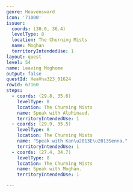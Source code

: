 ```yaml
---
genre: Heavensward
icon: '71000'
issuer:
  coords: (30.0, 36.4)
  levelType: 8
  location: The Churning Mists
  name: Moghan
  territoryIntendedUse: 1
layout: quest
level: 54
name: Leaving Moghome
output: false
questId: HeaVna323_01624
rowId: 67160
steps:
  - coords: (29.8, 35.6)
    levelType: 8
    location: The Churning Mists
    name: Speak with Alphinaud.
    territoryIntendedUse: 1
  - coords: (29.9, 35.5)
    levelType: 8
    location: The Churning Mists
    name: "Speak with Kan\u2013E\u2013Senna."
    territoryIntendedUse: 1
  - coords: (27.4, 34.7)
    levelType: 8
    location: The Churning Mists
    name: Speak with Moghan.
    territoryIntendedUse: 1

---
```


